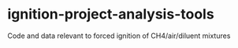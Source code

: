 # ignition-project-analysis-tools
Code and data relevant to forced ignition of CH4/air/diluent mixtures
